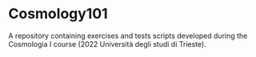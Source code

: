 # Cosmology101
A repository containing exercises and tests scripts developed during the Cosmologia I course (2022 Università degli studi di Trieste).
